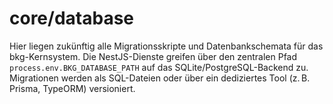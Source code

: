 # core/database

Hier liegen zukünftig alle Migrationsskripte und Datenbankschemata für das bkg-Kernsystem. Die NestJS-Dienste greifen über den zentralen Pfad `process.env.BKG_DATABASE_PATH` auf das SQLite/PostgreSQL-Backend zu. Migrationen werden als SQL-Dateien oder über ein dediziertes Tool (z. B. Prisma, TypeORM) versioniert.
